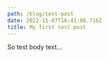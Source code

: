 ```yaml
---
path: /blog/test-post
date: 2022-11-07T16:41:06.716Z
title: My first test post
---
```

S﻿o test body text...